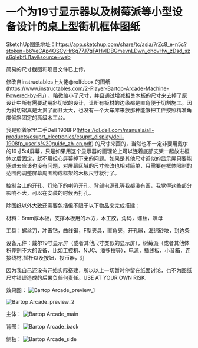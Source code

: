 # 一个为19寸显示器以及树莓派等小型设备设计的桌上型街机框体图纸

SketchUp图纸地址：https://app.sketchup.com/share/tc/asia/7rZc8_e-n5c?stoken=b6VeCAp4OSCyHr6g77J7qFAHvIDBGmevnLDwn_ohovHw_zDsd_szs6qIebfLI1av&source=web

简易的尺寸截图和项目文件已上传。

修改自instructables上大佬@rolfebox 的图纸(https://www.instructables.com/2-Player-Bartop-Arcade-Machine-Powered-by-Pi/) ，略微缩小了尺寸，并且通过增减相关木板的尺寸来去掉了原设计中所有需要动用斜切锯的设计，让所有板材的边缘都是直角便于切割施工。因为斜切锯真是太贵了而且太大，也没有一个大车库来放那种能够把工件按照精准角度倾斜固定的高级木工台。

我是照着家里二手Dell 1908FP(https://dl.dell.com/manuals/all-products/esuprt_electronics/esuprt_display/dell-1908fp_user's%20guide_zh-cn.pdf) 的尺寸来画的，当然也不一定非要用戴尔的19寸5:4屏幕，只是如果用这个显示器的画理论上可以连着底部支架一起放进框体之后固定，就不用担心屏幕掉下来的问题。如果是其他尺寸近似的显示屏只要能塞进去应该也没有问题，对屏幕区域的尺寸修改也相对简单，只需要在框体限制的范围内调整屏幕周围构成框架的木板尺寸就行了。

控制台上的开孔、灯箱下的喇叭开孔、背部电源孔等我都没有画，我觉得这些部分影响不大，可以在安装的时候再打孔。

除图纸以外大致还需要包括但不限于以下物品来完成搭建：

材料：8mm厚木板，支撑木板用的木方，木工胶，角码，螺丝，螺母

工具：螺丝刀，冲击钻，曲线锯，F型夹具，直角夹，开孔器，海绵砂块，封边条

设备元件：戴尔19寸显示屏（或者其他尺寸类似的显示屏），树莓派（或者其他体积差别不大的设备，比如工控机、NUC、潘多拉等），电源，插线板，小音箱，连接线材,摇杆以及按钮，投币器，灯

因为我自己还没有开始实际搭建，所以以上一切暂时停留在纸面讨论，也不为图纸尺寸错误造成的后果负任何责任。USE AT YOUR OWN RISK.

效果图：
![Bartop Arcade_preview_1](https://user-images.githubusercontent.com/9860400/219535178-d6b8fc6e-8f71-4dce-8c98-d0a55bdfb859.png)

![Bartop Arcade_preview_2](https://user-images.githubusercontent.com/9860400/219535201-4aa61ac3-80ac-49dd-865e-e6e3a3ced9e7.png)

主体：
![Bartop Arcade_main](https://user-images.githubusercontent.com/9860400/219535277-e468e64e-249e-4074-83a5-f66ed7feedff.png)

背部：
![Bartop Arcade_back](https://user-images.githubusercontent.com/9860400/219535303-00ced027-d927-4e90-bd8b-100341aa871b.png)

侧板：
![Bartop Arcade_side](https://user-images.githubusercontent.com/9860400/219535320-67b8cc07-b6c2-47b5-a240-e346f6d5956f.png)

